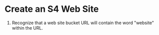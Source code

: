 # Create an S4 Web Site

1. Recognize that a web site bucket URL will contain the word "website" within
the URL.
